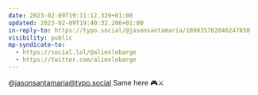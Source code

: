 ```yaml
---
date: 2023-02-09T19:11:12.329+01:00
updated: 2023-02-09T19:40:32.206+01:00
in-reply-to: https://typo.social/@jasonsantamaria/109835762046247850
visibility: public
mp-syndicate-to:
  - https://social.lol/@alienlebarge
  - https://twitter.com/alienlebarge
---
```

@jasonsantamaria@typo.social Same here 🎮⚔️

